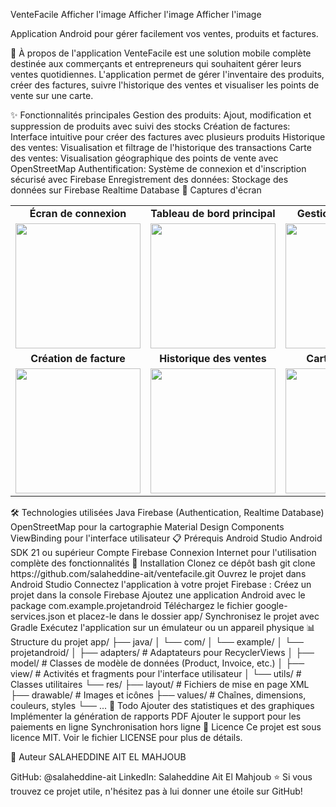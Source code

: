 VenteFacile
Afficher l'image
Afficher l'image
Afficher l'image

Application Android pour gérer facilement vos ventes, produits et factures.

📱 À propos de l'application
VenteFacile est une solution mobile complète destinée aux commerçants et entrepreneurs qui souhaitent gérer leurs ventes quotidiennes. L'application permet de gérer l'inventaire des produits, créer des factures, suivre l'historique des ventes et visualiser les points de vente sur une carte.

✨ Fonctionnalités principales
Gestion des produits: Ajout, modification et suppression de produits avec suivi des stocks
Création de factures: Interface intuitive pour créer des factures avec plusieurs produits
Historique des ventes: Visualisation et filtrage de l'historique des transactions
Carte des ventes: Visualisation géographique des points de vente avec OpenStreetMap
Authentification: Système de connexion et d'inscription sécurisé avec Firebase
Enregistrement des données: Stockage des données sur Firebase Realtime Database
📸 Captures d'écran
<div align="center"> <table> <tr> <td align="center"><b>Écran de connexion</b></td> <td align="center"><b>Tableau de bord principal</b></td> <td align="center"><b>Gestion des produits</b></td> </tr> <tr> <td><img src="screenshots/login.png" width="200"/></td> <td><img src="screenshots/dashboard.png" width="200"/></td> <td><img src="screenshots/products.png" width="200"/></td> </tr> <tr> <td align="center"><b>Création de facture</b></td> <td align="center"><b>Historique des ventes</b></td> <td align="center"><b>Carte des ventes</b></td> </tr> <tr> <td><img src="screenshots/invoice.png" width="200"/></td> <td><img src="screenshots/sales_history.png" width="200"/></td> <td><img src="screenshots/sales_map.png" width="200"/></td> </tr> </table> </div>
🛠️ Technologies utilisées
Java
Firebase (Authentication, Realtime Database)
OpenStreetMap pour la cartographie
Material Design Components
ViewBinding pour l'interface utilisateur
📋 Prérequis
Android Studio
Android SDK 21 ou supérieur
Compte Firebase
Connexion Internet pour l'utilisation complète des fonctionnalités
🚀 Installation
Clonez ce dépôt
bash
git clone https://github.com/salaheddine-ait/ventefacile.git
Ouvrez le projet dans Android Studio
Connectez l'application à votre projet Firebase :
Créez un projet dans la console Firebase
Ajoutez une application Android avec le package com.example.projetandroid
Téléchargez le fichier google-services.json et placez-le dans le dossier app/
Synchronisez le projet avec Gradle
Exécutez l'application sur un émulateur ou un appareil physique
📊 Structure du projet
app/
├── java/
│   └── com/
│       └── example/
│           └── projetandroid/
│               ├── adapters/    # Adaptateurs pour RecyclerViews
│               ├── model/       # Classes de modèle de données (Product, Invoice, etc.)
│               ├── view/        # Activités et fragments pour l'interface utilisateur
│               └── utils/       # Classes utilitaires
└── res/
    ├── layout/                  # Fichiers de mise en page XML
    ├── drawable/                # Images et icônes
    ├── values/                  # Chaînes, dimensions, couleurs, styles
    └── ...
📝 Todo
 Ajouter des statistiques et des graphiques
 Implémenter la génération de rapports PDF
 Ajouter le support pour les paiements en ligne
 Synchronisation hors ligne
📄 Licence
Ce projet est sous licence MIT. Voir le fichier LICENSE pour plus de détails.

👤 Auteur
SALAHEDDINE AIT EL MAHJOUB

GitHub: @salaheddine-ait
LinkedIn: Salaheddine Ait El Mahjoub
⭐️ Si vous trouvez ce projet utile, n'hésitez pas à lui donner une étoile sur GitHub!

